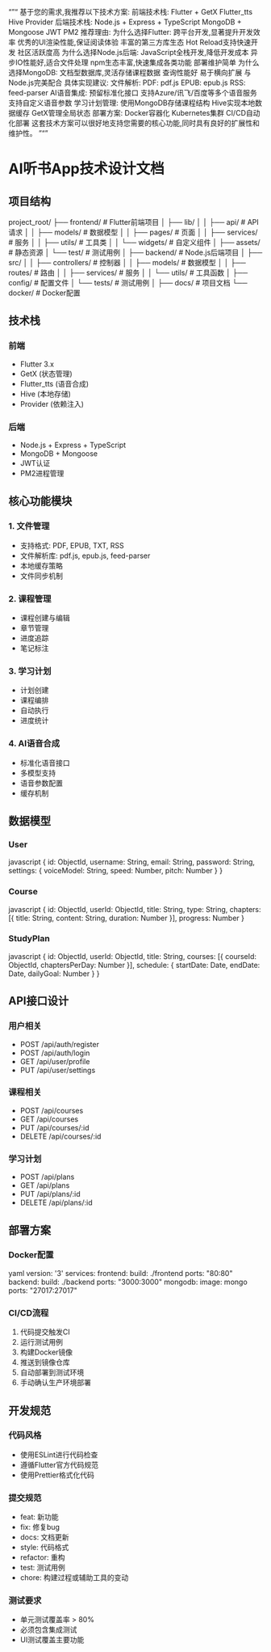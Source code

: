 
“”“
基于您的需求,我推荐以下技术方案:
前端技术栈:
Flutter + GetX
Flutter_tts
Hive
Provider
后端技术栈:
Node.js + Express + TypeScript
MongoDB + Mongoose
JWT
PM2
推荐理由:
为什么选择Flutter:
跨平台开发,显著提升开发效率
优秀的UI渲染性能,保证阅读体验
丰富的第三方库生态
Hot Reload支持快速开发
社区活跃度高
为什么选择Node.js后端:
JavaScript全栈开发,降低开发成本
异步IO性能好,适合文件处理
npm生态丰富,快速集成各类功能
部署维护简单
为什么选择MongoDB:
文档型数据库,灵活存储课程数据
查询性能好
易于横向扩展
与Node.js完美配合
具体实现建议:
文件解析:
PDF: pdf.js
EPUB: epub.js
RSS: feed-parser
AI语音集成:
预留标准化接口
支持Azure/讯飞/百度等多个语音服务
支持自定义语音参数
学习计划管理:
使用MongoDB存储课程结构
Hive实现本地数据缓存
GetX管理全局状态
部署方案:
Docker容器化
Kubernetes集群
CI/CD自动化部署
这套技术方案可以很好地支持您需要的核心功能,同时具有良好的扩展性和维护性。
”“”

# AI听书App技术设计文档

## 项目结构

project_root/
├── frontend/ # Flutter前端项目
│ ├── lib/
│ │ ├── api/ # API请求
│ │ ├── models/ # 数据模型
│ │ ├── pages/ # 页面
│ │ ├── services/ # 服务
│ │ ├── utils/ # 工具类
│ │ └── widgets/ # 自定义组件
│ ├── assets/ # 静态资源
│ └── test/ # 测试用例
│
├── backend/ # Node.js后端项目
│ ├── src/
│ │ ├── controllers/ # 控制器
│ │ ├── models/ # 数据模型
│ │ ├── routes/ # 路由
│ │ ├── services/ # 服务
│ │ └── utils/ # 工具函数
│ ├── config/ # 配置文件
│ └── tests/ # 测试用例
│
├── docs/ # 项目文档
└── docker/ # Docker配置


## 技术栈

### 前端
- Flutter 3.x
- GetX (状态管理)
- Flutter_tts (语音合成)
- Hive (本地存储)
- Provider (依赖注入)

### 后端
- Node.js + Express + TypeScript
- MongoDB + Mongoose
- JWT认证
- PM2进程管理

## 核心功能模块

### 1. 文件管理
- 支持格式: PDF, EPUB, TXT, RSS
- 文件解析库: pdf.js, epub.js, feed-parser
- 本地缓存策略
- 文件同步机制

### 2. 课程管理
- 课程创建与编辑
- 章节管理
- 进度追踪
- 笔记标注

### 3. 学习计划
- 计划创建
- 课程编排
- 自动执行
- 进度统计

### 4. AI语音合成
- 标准化语音接口
- 多模型支持
- 语音参数配置
- 缓存机制

## 数据模型

### User

javascript
{
id: ObjectId,
username: String,
email: String,
password: String,
settings: {
voiceModel: String,
speed: Number,
pitch: Number
}
}


### Course

javascript
{
id: ObjectId,
userId: ObjectId,
title: String,
type: String,
chapters: [{
title: String,
content: String,
duration: Number
}],
progress: Number
}


### StudyPlan

javascript
{
id: ObjectId,
userId: ObjectId,
title: String,
courses: [{
courseId: ObjectId,
chaptersPerDay: Number
}],
schedule: {
startDate: Date,
endDate: Date,
dailyGoal: Number
}
}



## API接口设计

### 用户相关
- POST /api/auth/register
- POST /api/auth/login
- GET /api/user/profile
- PUT /api/user/settings

### 课程相关
- POST /api/courses
- GET /api/courses
- PUT /api/courses/:id
- DELETE /api/courses/:id

### 学习计划
- POST /api/plans
- GET /api/plans
- PUT /api/plans/:id
- DELETE /api/plans/:id

## 部署方案

### Docker配置

yaml
version: '3'
services:
frontend:
build: ./frontend
ports:
"80:80"
backend:
build: ./backend
ports:
"3000:3000"
mongodb:
image: mongo
ports:
"27017:27017"


### CI/CD流程
1. 代码提交触发CI
2. 运行测试用例
3. 构建Docker镜像
4. 推送到镜像仓库
5. 自动部署到测试环境
6. 手动确认生产环境部署

## 开发规范

### 代码风格
- 使用ESLint进行代码检查
- 遵循Flutter官方代码规范
- 使用Prettier格式化代码

### 提交规范
- feat: 新功能
- fix: 修复bug
- docs: 文档更新
- style: 代码格式
- refactor: 重构
- test: 测试用例
- chore: 构建过程或辅助工具的变动

### 测试要求
- 单元测试覆盖率 > 80%
- 必须包含集成测试
- UI测试覆盖主要功能